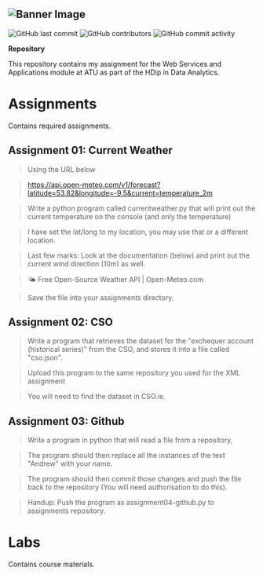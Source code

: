 ![Banner Image](./WEB_SERVICES_AND_APPLICATIONS.png)
---
![GitHub last commit](https://img.shields.io/github/last-commit/damienfarrell/wsaa-coursework)
![GitHub contributors](https://img.shields.io/github/contributors/damienfarrell/wsaa-coursework)
![GitHub commit activity](https://img.shields.io/github/commit-activity/w/damienfarrell/wsaa-coursework)

**Repository**

This repository contains my assignment for the Web Services and Applications module at ATU as part of the HDip in Data Analytics.

# **Assignments**

Contains required assignments.

## **Assignment 01: Current Weather**

> Using the URL below

> https://api.open-meteo.com/v1/forecast?latitude=53.82&longitude=-9.5&current=temperature_2m

> Write a python program called currentweather.py that will print out the current temperature on the console (and only the temperature)

> I have set the lat/long to my location, you may use that or a different location.

> Last few marks:
> Look at the documentation (below) and print out the current wind direction (10m) as well.

> 🌤️ Free Open-Source Weather API | Open-Meteo.com

> Save the file into your assignments directory.

## **Assignment 02: CSO**

> Write a program that retrieves the dataset for the "exchequer account (historical series)" from the CSO, and stores it into a file called "cso.json".

> Upload this program to the same repository you used for the XML assignment

> You will need to find the dataset in CSO.ie.

## **Assignment 03: Github**

> Write a program in python that will read a file from a repository, 

> The program should then replace all the instances of the text "Andrew" with your name. 

> The program should then commit those changes and push the file back to the repository (You will need authorisation to do this).

> Handup: Push the program as assignment04-github.py to assignments repository.

# **Labs**

Contains course materials.

